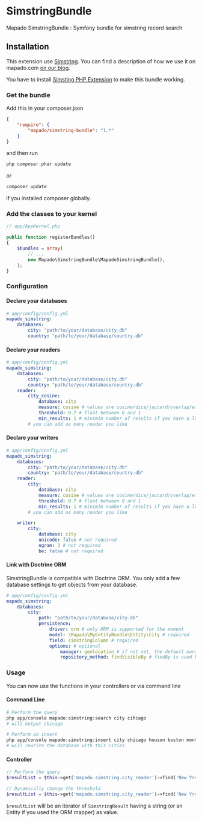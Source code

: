 SimstringBundle
===============

Mapado SimstringBundle : Symfony bundle for simstring record search

## Installation

This extension use [Simstring](http://www.chokkan.org/software/simstring/). You can find a description of how we use it on mapado.com [on our blog](http://blog.mapado.com/fast-record-search-simstring-php-simstringbundle/).

You have to install [Simsting PHP Extension](http://blog.mapado.com/fast-record-search-simstring-php-simstringbundle/#php-extension-installation) to make this bundle working.

### Get the bundle

Add this in your composer.json

```json
{
	"require": {
		"mapado/simstring-bundle": "1.*"
	}
}
```

and then run

```sh
php composer.phar update
```
or 
```sh
composer update
```
if you installed composer globally.

### Add the classes to your kernel

```php
// app/AppKernel.php

public function registerBundles()
{
    $bundles = array(
        // ...
        new Mapado\SimstringBundle\MapadoSimstringBundle(),
    );
}
```

### Configuration
#### Declare your databases

```yaml
# app/config/config.yml
mapado_simstring:
    databases:
        city: "path/to/your/database/city.db"
        country: "path/to/your/database/country.db"
```

#### Declare your readers

```yaml
# app/config/config.yml
mapado_simstring:
    databases:
        city: "path/to/your/database/city.db"
        country: "path/to/your/database/country.db"
    reader:
        city_cosine:
            database: city
            measure: cosine # values are cosine/dice/jaccard/overlap/exact
            threshold: 0.7 # float between 0 and 1
            min_results: 1 # minimim number of results if you have a lower threshold limit
        # you can add as many reader you like
```

#### Declare your writers

```yaml
# app/config/config.yml
mapado_simstring:
    databases:
        city: "path/to/your/database/city.db"
        country: "path/to/your/database/country.db"
    reader:
        city:
            database: city
            measure: cosine # values are cosine/dice/jaccard/overlap/exact (default is: exact)
            threshold: 0.7 # float between 0 and 1
            min_results: 1 # minimim number of results if you have a lower threshold limit
        # you can add as many reader you like

    writer:
        city:
            database: city
            unicode: false # not required
            ngram: 3 # not required
            be: false # not required
```

#### Link with Doctrine ORM
SimstringBundle is compatible with Doctrine ORM.
You only add a few database settings to get objects from your database.

```yaml
# app/config/config.yml
mapado_simstring:
    databases:
        city: 
            path: "path/to/your/database/city.db"
            persistence:
                driver: orm # only ORM is supported for the moment
                model: \Mapado\MyEntityBundle\Entity\City # required
                field: simstringColumn # required
                options: # optional
                    manager: geolocation # if not set, the default manager will be used
                    repository_method: findVisibleBy # findBy is used by default
````




### Usage
You can now use the functions in your controllers or via command line

#### Command Line
```sh
# Perform the query
php app/console mapado:simstring:search city cihcago
# will output chicago

# Perform an insert
php app/console mapado:simstring:insert city chicago houson boston montréal
# will rewrite the database with this cities
```

#### Controller
```php
// Perform the query
$resultList = $this->get('mapado.simstring.city_reader')->find('New Yrok');

// Dynamically change the threshold
$resultList = $this->get('mapado.simstring.city_reader')->find('New Yrok', 0.3);
```

```$resultList``` will be an iterator of ```SimstringResult``` having a string (or an Entity if you used the ORM mapper) as value.
